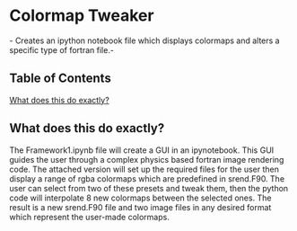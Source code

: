 # Colormap Tweaker

\- Creates an ipython notebook file which displays colormaps and alters a specific type of fortran file.\-

## Table of Contents

[What does this do exactly?](#What-does-this-do-exactly)


## What does this do exactly?

The Framework1.ipynb file will create a GUI in an ipynotebook. This GUI guides the user through a complex physics based fortran image rendering code. The attached version will set up the required files for the user then display a range of rgba colormaps which are predefined in srend.F90. The user can select from two of these presets and tweak them, then the python code will interpolate 8 new colormaps between the selected ones. The result is a new srend.F90 file and two image files in any desired format which represent the user-made colormaps.
